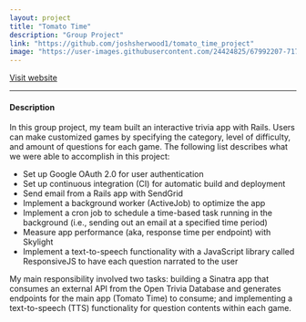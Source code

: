 ```yaml
---
layout: project
title: "Tomato Time"
description: "Group Project"
link: "https://github.com/joshsherwood1/tomato_time_project"
image: "https://user-images.githubusercontent.com/24424825/67992207-71726500-fc01-11e9-8eea-285f03f88de6.png"
---
```


[Visit website](https://peaceful-chamber-62417.herokuapp.com/)

<hr>

#### Description

In this group project, my team built an interactive trivia app with Rails. Users can make customized games by specifying the category, level of difficulty, and amount of questions for each game. The following list describes what we were able to accomplish in this project:

- Set up Google OAuth 2.0 for user authentication
- Set up continuous integration (CI) for automatic build and deployment
- Send email from a Rails app with SendGrid
- Implement a background worker (ActiveJob) to optimize the app
- Implement a cron job to schedule a time-based task running in the background (i.e., sending out an email at a specified time period)
- Measure app performance (aka, response time per endpoint) with Skylight
- Implement a text-to-speech functionality with a JavaScript library called ResponsiveJS to have each question narrated to the user

My main responsibility involved two tasks: building a Sinatra app that consumes an external API from the Open Trivia Database and generates endpoints for the main app (Tomato Time) to consume; and implementing a text-to-speech (TTS) functionality for question contents within each game.
